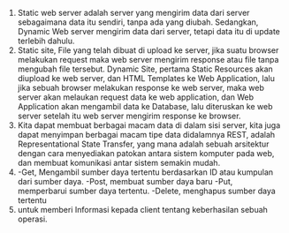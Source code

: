 1. Static web server adalah server yang mengirim data dari server sebagaimana data itu sendiri, tanpa ada yang diubah. Sedangkan, Dynamic Web server mengirim data dari server, tetapi data itu di update terlebih dahulu.
2. Static site, File yang telah dibuat di upload ke server, jika suatu browser melakukan request maka web server mengirim response atau file tanpa mengubah file tersebut. Dynamic Site, pertama Static Resources akan diupload ke web server, dan HTML Templates ke Web Application, lalu jika sebuah browser melakukan response ke web server, maka web server akan melaukan request data ke web application, dan Web Application akan mengambil data ke Database, lalu diteruskan ke web server setelah itu web server mengirim response ke browser.
3. Kita dapat membuat berbagai macam data di dalam sisi server, kita juga dapat menyimpan berbagai macam tipe data didalamnya
REST, adalah Representational State Transfer, yang mana adalah sebuah arsitektur dengan cara menyediakan patokan antara sistem komputer pada web, dan membuat komunikasi antar sistem semakin mudah.
5. -Get, Mengambil sumber daya tertentu berdasarkan ID atau kumpulan dari sumber daya.
   -Post, membuat sumber daya baru
   -Put, memperbarui sumber daya tertentu.
   -Delete, menghapus sumber daya tertentu
6. untuk memberi Informasi kepada client tentang keberhasilan sebuah operasi.